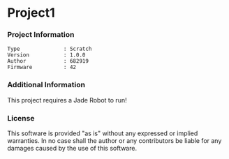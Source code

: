 Project1
================



### Project Information
```
Type              : Scratch
Version           : 1.0.0
Author            : 682919
Firmware          : 42
```

### Additional Information
This project requires a Jade Robot to run!

### License
This software is provided "as is" without any expressed or implied warranties.  In no case shall the author or any contributors be liable for any damages caused by the use of this software.

